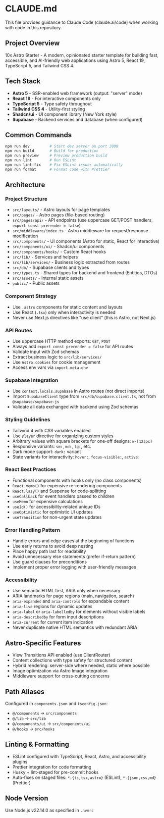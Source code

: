 # CLAUDE.md

This file provides guidance to Claude Code (claude.ai/code) when working with code in this repository.

## Project Overview

10x Astro Starter - A modern, opinionated starter template for building fast, accessible, and AI-friendly web applications using Astro 5, React 19, TypeScript 5, and Tailwind CSS 4.

## Tech Stack

- **Astro 5** - SSR-enabled web framework (output: "server" mode)
- **React 19** - For interactive components only
- **TypeScript 5** - Type safety throughout
- **Tailwind CSS 4** - Utility-first styling
- **Shadcn/ui** - UI component library (New York style)
- **Supabase** - Backend services and database (when configured)

## Common Commands

```bash
npm run dev         # Start dev server on port 3000
npm run build       # Build for production
npm run preview     # Preview production build
npm run lint        # Run ESLint
npm run lint:fix    # Fix ESLint issues automatically
npm run format      # Format code with Prettier
```

## Architecture

### Project Structure

- `src/layouts/` - Astro layouts for page templates
- `src/pages/` - Astro pages (file-based routing)
- `src/pages/api/` - API endpoints (use uppercase GET/POST handlers, `export const prerender = false`)
- `src/middleware/index.ts` - Astro middleware for request/response modification
- `src/components/` - UI components (Astro for static, React for interactive)
- `src/components/ui/` - Shadcn/ui components
- `src/components/hooks/` - Custom React hooks
- `src/lib/` - Services and helpers
- `src/lib/services/` - Business logic extracted from routes
- `src/db/` - Supabase clients and types
- `src/types.ts` - Shared types for backend and frontend (Entities, DTOs)
- `src/assets/` - Internal static assets
- `public/` - Public assets

### Component Strategy

- Use `.astro` components for static content and layouts
- Use React (`.tsx`) only when interactivity is needed
- Never use Next.js directives like "use client" (this is Astro, not Next.js)

### API Routes

- Use uppercase HTTP method exports: `GET`, `POST`
- Always add `export const prerender = false` for API routes
- Validate input with Zod schemas
- Extract business logic to `src/lib/services/`
- Use `Astro.cookies` for cookie management
- Access env vars via `import.meta.env`

### Supabase Integration

- Use `context.locals.supabase` in Astro routes (not direct imports)
- Import `SupabaseClient` type from `src/db/supabase.client.ts`, not from `@supabase/supabase-js`
- Validate all data exchanged with backend using Zod schemas

### Styling Guidelines

- Tailwind 4 with CSS variables enabled
- Use `@layer` directive for organizing custom styles
- Arbitrary values with square brackets for one-off designs: `w-[123px]`
- Responsive variants: `sm:`, `md:`, `lg:`, etc.
- Dark mode support: `dark:` variant
- State variants for interactivity: `hover:`, `focus-visible:`, `active:`

### React Best Practices

- Functional components with hooks only (no class components)
- `React.memo()` for expensive re-rendering components
- `React.lazy()` and Suspense for code-splitting
- `useCallback` for event handlers passed to children
- `useMemo` for expensive calculations
- `useId()` for accessibility-related unique IDs
- `useOptimistic` for optimistic UI updates
- `useTransition` for non-urgent state updates

### Error Handling Pattern

- Handle errors and edge cases at the beginning of functions
- Use early returns to avoid deep nesting
- Place happy path last for readability
- Avoid unnecessary else statements (prefer if-return pattern)
- Use guard clauses for preconditions
- Implement proper error logging with user-friendly messages

### Accessibility

- Use semantic HTML first, ARIA only when necessary
- ARIA landmarks for page regions (main, navigation, search)
- `aria-expanded` and `aria-controls` for expandable content
- `aria-live` regions for dynamic updates
- `aria-label` or `aria-labelledby` for elements without visible labels
- `aria-describedby` for form input descriptions
- `aria-current` for current item indication
- Never duplicate native HTML semantics with redundant ARIA

## Astro-Specific Features

- View Transitions API enabled (use ClientRouter)
- Content collections with type safety for structured content
- Hybrid rendering: server-side where needed, static where possible
- Image optimization via Astro Image integration
- Middleware support for cross-cutting concerns

## Path Aliases

Configured in `components.json` and `tsconfig.json`:
- `@/components` → `src/components`
- `@/lib` → `src/lib`
- `@/components/ui` → `src/components/ui`
- `@/hooks` → `src/hooks`

## Linting & Formatting

- ESLint configured with TypeScript, React, Astro, and accessibility plugins
- Prettier integration for code formatting
- Husky + lint-staged for pre-commit hooks
- Auto-fixes on staged files: `*.{ts,tsx,astro}` (ESLint), `*.{json,css,md}` (Prettier)

## Node Version

Use Node.js v22.14.0 as specified in `.nvmrc`
